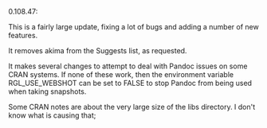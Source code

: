 0.108.47:

This is a fairly large update, fixing a lot of bugs and
adding a number of new features.

It removes akima from the Suggests list, as requested.

It makes several changes to attempt to deal with Pandoc
issues on some CRAN systems.  If none of these work, then 
the environment variable RGL_USE_WEBSHOT can be set to 
FALSE to stop Pandoc from being used when taking snapshots.

Some CRAN notes are about the very large size of the libs
directory.  I don't know what is causing that; 